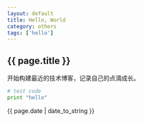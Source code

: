 ```yaml
---
layout: default
title: Hello, World
category: others
tags: ['hello']
---
```

## {{ page.title }}
开始构建最近的技术博客，记录自己的点滴成长。
```python
# test code
print "hello"
```
{{ page.date | date_to_string }}
